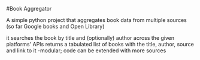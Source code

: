 #Book Aggregator

A simple python project that aggregates book data from multiple sources (so far Google books and Open Library)

it searches the book by title and (optionally) author across the given platforms' APIs
returns a tabulated list of books with the title, author, source and link to it
-modular; code can be extended with more sources
